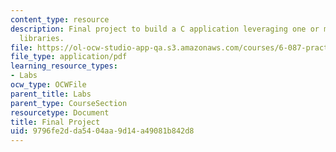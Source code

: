 ```yaml
---
content_type: resource
description: Final project to build a C application leveraging one or more open-source
  libraries.
file: https://ol-ocw-studio-app-qa.s3.amazonaws.com/courses/6-087-practical-programming-in-c-january-iap-2010/9796fe2dda5404aa9d14a49081b842d8_MIT6_087IAP10_project.pdf
file_type: application/pdf
learning_resource_types:
- Labs
ocw_type: OCWFile
parent_title: Labs
parent_type: CourseSection
resourcetype: Document
title: Final Project
uid: 9796fe2d-da54-04aa-9d14-a49081b842d8
---
```

